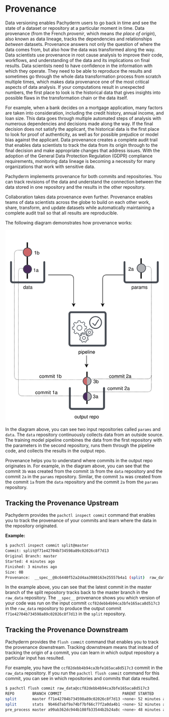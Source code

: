 # Provenance

Data versioning enables Pachyderm users to go back in time and see the state
of a dataset or repository at a particular moment in time. Data provenance
(from the French *provenir*, which means *the place of origin*),
also known as data lineage, tracks the dependencies and relationships
*between* datasets. Provenance answers not only the question of
where the data comes from, but also how the data was transformed along
the way. Data scientists use provenance in root cause analysis to improve
their code, workflows, and understanding of the data and its implications
on final results. Data scientists need
to have confidence in the information with which they operate. They need
to be able to reproduce the results and sometimes go through the whole
data transformation process from scratch multiple times, which makes data
provenance one of the most critical aspects of data analysis. If your
computations result in unexpected numbers, the first place to look
is the historical data that gives insights into possible flaws in the
transformation chain or the data itself.

For example, when a bank decides on a mortgage
application, many factors are taken into consideration, including the
credit history, annual income, and loan size. This data goes through multiple
automated steps of analysis with numerous dependencies and decisions made
along the way. If the final decision does not satisfy the applicant,
the historical data is the first place to look for proof of authenticity,
as well as for possible prejudice or model bias against the applicant.
Data provenance creates a complete audit trail that enables data scientists
to track the data from its origin through to the final decision and make
appropriate changes that address issues. With the adoption of the General Data
Protection Regulation (GDPR) compliance requirements, monitoring data lineage
is becoming a necessity for many organizations that work with sensitive data.

Pachyderm implements provenance for both commits and repositories.
You can track revisions of the data and
understand the connection between the data stored in one repository
and the results in the other
repository.

Collaboration takes data provenance even further. Provenance enables teams
of data scientists across the globe to build on each other work, share,
transform, and update datasets while automatically maintaining a
complete audit trail so that all results are reproducible.

The following diagram demonstrates how provenance works:

![Provenance example](../../images/provenance.svg)

In the diagram above, you can see two input repositories called `params`
and `data`. The `data` repository continuously collects
data from an outside source. The training model pipeline combines the
data from the first repository with the parameters in the second repository,
runs them through the pipeline code, and collects the results in the
output repo.

Provenance helps you to understand where commits in the output repo
originates in.
For example, in the diagram above, you can see that the commit `3b` was
created from the commit `1b` from the `data` repository and the commit `2a`
in the `params` repository. Similar, the commit `3a` was created from
the commit `1a` from the `data` repository and the commit `2a` from
the `params` repository.

## Tracking the Provenance Upstream

Pachyderm provides the `pachctl inspect commit` command that enables you to track
the provenance of your commits and learn where the data in the repository
originated.

**Example:**

```bash
$ pachctl inspect commit split@master
Commit: split@f71e42704b734598a89c02026c8f7d13
Original Branch: master
Started: 4 minutes ago
Finished: 3 minutes ago
Size: 0B
Provenance:  __spec__@8c6440f52a2d4aa3980163e25557b4a1 (split)  raw_data@ccf82debb4b94ca3bfe165aca8d517c3 (master)
```

In the example above, you can see that the latest commit in the master
branch of the split repository tracks back to the master branch in the
`raw_data` repository. The `__spec__` provenance shows you which
version of your code was run on the input commit
`ccf82debb4b94ca3bfe165aca8d517c3` in the `raw_data` repository to produce
the output commit `f71e42704b734598a89c02026c8f7d13` in the `split` repository.

## Tracking the Provenance Downstream

Pachyderm provides the `flush commit` command that enables you
to track the provenance downstream. Tracking downstream means that instead of
tracking the origin of a commit, you can learn in which output repository
a particular input has resulted.

For example, you have the `ccf82debb4b94ca3bfe165aca8d517c3` commit in
the `raw_data` repository. If you run the `pachctl flush commit` command
for this commit, you can see in which repositories and commits that data
resulted.

```bash
$ pachctl flush commit raw_data@ccf82debb4b94ca3bfe165aca8d517c3
REPO        BRANCH COMMIT                           PARENT STARTED        DURATION       SIZE
split       master f71e42704b734598a89c02026c8f7d13 <none> 52 minutes ago About a minute 25B
split       stats  9b46d7abf9a74bf7bf66c77f2a0da4b1 <none> 52 minutes ago About a minute 15.39MiB
pre_process master a99ab362dc944b108fb33544b2b24a8c <none> 48 minutes ago About a minute 100B
```

